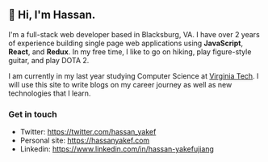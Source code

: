 ## 👋 Hi, I'm Hassan. 

I'm a full-stack web developer based in Blacksburg, VA. I have over 2 years of experience building single page web applications using **JavaScript**, **React**, and **Redux**. In my free time, I like to go on hiking, play figure-style guitar, and play DOTA 2.  

I am currently in my last year studying Computer Science at <a href="https://vt.edu/" target="_blank">Virginia Tech</a>. I will use this site to write blogs on my career journey as well as new technologies that I learn.

### Get in touch
- Twitter: https://twitter.com/hassan_yakef
- Personal site: https://hassanyakef.com
- Linkedin: https://www.linkedin.com/in/hassan-yakefujiang
<!--
**hassanyakef/hassanyakef** is a ✨ _special_ ✨ repository because its `README.md` (this file) appears on your GitHub profile.

Here are some ideas to get you started:

- 🔭 I’m currently working on ...
- 🌱 I’m currently learning ...
- 👯 I’m looking to collaborate on ...
- 🤔 I’m looking for help with ...
- 💬 Ask me about ...
- 📫 How to reach me: ...
- 😄 Pronouns: ...
- ⚡ Fun fact: ...
-->
